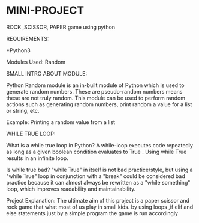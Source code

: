 # MINI-PROJECT
ROCK ,SCISSOR, PAPER game using python

REQUIREMENTS:

*Python3

Modules Used:
Random

SMALL INTRO ABOUT MODULE:

Python Random module is an in-built module of Python which is used to generate random numbers. These are pseudo-random numbers means these are not truly random. This module can be used to perform random actions such as generating random numbers, print random a value for a list or string, etc.

Example: Printing a random value from a list

WHILE TRUE LOOP:

What is a while true loop in Python?
A while-loop executes code repeatedly as long as a given boolean condition evaluates to True . Using while True results in an infinite loop.



Is while true bad?
"while True" in itself is not bad practice/style, but using a "while True" loop in conjunction with a "break" could be considered bad practice because it can almost always be rewritten as a "while something" loop, which improves readability and maintainability.


Project Explanation:
The ultimate aim of this project is a paper scissor and rock game that what most of us play in small kids. by using loops ,if elif and else statements just by a simple program the game is run accordingly






